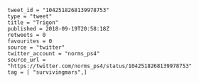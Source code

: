 ```
tweet_id = "1042518268139978753"
type = "tweet"
title = "Trigon"
published = 2018-09-19T20:58:18Z
retweets = 0
favourites = 0
source = "twitter"
twitter_account = "norms_ps4"
source_url = "https://twitter.com/norms_ps4/status/1042518268139978753"
tag = [ "survivingmars",]
```

<p class='image'><img src='http://mnf.m17s.net/2018/09/19/DnfE1scWwAAOaeL.jpg' alt=''></p>


